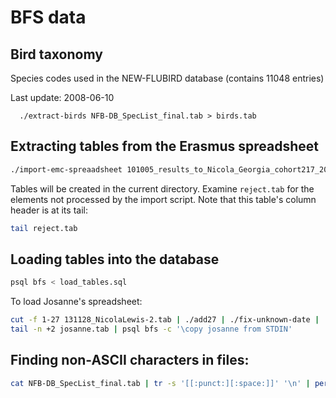 # BFS data

## Bird taxonomy

  Species codes used in the NEW-FLUBIRD database (contains 11048 entries)

  Last update: 2008-06-10

```
  ./extract-birds NFB-DB_SpecList_final.tab > birds.tab
```

## Extracting tables from the Erasmus spreadsheet

```bash
./import-emc-spreaadsheet 101005_results_to_Nicola_Georgia_cohort217_2010.tab
```

Tables will be created in the current directory. Examine `reject.tab` for the
elements not processed by the import script. Note that this table's column
header is at its tail:

```bash
tail reject.tab
```

## Loading tables into the database

```bash
psql bfs < load_tables.sql
```
To load Josanne's spreadsheet:

```bash
cut -f 1-27 131128_NicolaLewis-2.tab | ./add27 | ./fix-unknown-date | ./shift-dates > josanne.tab
tail -n +2 josanne.tab | psql bfs -c '\copy josanne from STDIN'
```

## Finding non-ASCII characters in files:

```bash
cat NFB-DB_SpecList_final.tab | tr -s '[[:punct:][:space:]]' '\n' | perl -nE'say if/[\x80-\xFF]/' | sort -u
```
